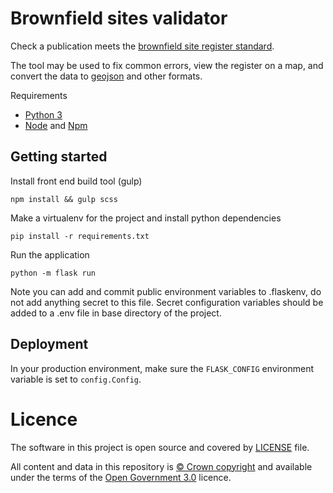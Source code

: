 # Brownfield sites validator

Check a publication meets the [brownfield site register standard](https://www.gov.uk/government/publications/brownfield-land-registers-data-standard).

The tool may be used to fix common errors, view the register on a map, and convert the data to [geojson](https://en.wikipedia.org/wiki/GeoJSON) and other formats.


Requirements

- [Python 3](https://www.python.org/)
- [Node](https://nodejs.org/en/) and [Npm](https://www.npmjs.com/)

Getting started
---------------

Install front end build tool (gulp)

    npm install && gulp scss

Make a virtualenv for the project and install python dependencies

    pip install -r requirements.txt

Run the application

    python -m flask run

Note you can add and commit public environment variables to .flaskenv, do not add anything secret to this
file. Secret configuration variables should be added to a .env file in base directory of the project.

Deployment
----------

In your production environment, make sure the ``FLASK_CONFIG`` environment variable is set to ``config.Config``.


# Licence

The software in this project is open source and covered by [LICENSE](LICENSE) file.

All content and data in this repository is
[© Crown copyright](http://www.nationalarchives.gov.uk/information-management/re-using-public-sector-information/copyright-and-re-use/crown-copyright/)
and available under the terms of the [Open Government 3.0](https://www.nationalarchives.gov.uk/doc/open-government-licence/version/3/) licence.
